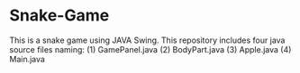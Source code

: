 # Snake-Game
This is a snake game using JAVA Swing. This repository includes four java source files naming: 
(1) GamePanel.java 
(2) BodyPart.java
(3) Apple.java
(4) Main.java

